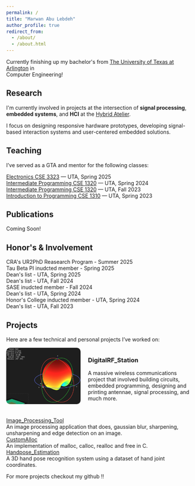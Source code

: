 ```yaml
---
permalink: /
title: "Marwan Abu Lebdeh"
author_profile: true
redirect_from: 
  - /about/
  - /about.html
---
```


Currently finishing up my bachelor's from [The University of Texas at Arlington](https://www.uta.edu) in<br>Computer Engineering!

## Research

I'm currently involved in projects at the intersection of **signal processing**, **embedded systems**, and **HCI** at the [Hybrid Atelier](https://hybridatelier.uta.edu).

I focus on designing responsive hardware prototypes, developing signal-based interaction systems and user-centered embedded solutions.

## Teaching

I’ve served as a GTA and mentor for the following classes:

[Electronics CSE 3323](https://catalog.uta.edu/search/?P=CSE%203323) — UTA, Spring 2025<br>
[Intermediate Programming CSE 1320](https://catalog.uta.edu/search/?P=CSE%201320) — UTA, Spring 2024<br>
[Intermediate Programming CSE 1320](https://catalog.uta.edu/search/?P=CSE%201320) — UTA, Fall 2023<br>
[Introduction to Programming CSE 1310](https://catalog.uta.edu/search/?P=CSE%201310) — UTA, Spring 2023<br>

## Publications

Coming Soon!

## Honor's & Involvement
CRA's UR2PhD Reasearch Program - Summer 2025<br>
Tau Beta PI inudcted member - Spring 2025<br>
Dean's list - UTA, Spring 2025<br>
Dean's list - UTA, Fall 2024<br>
SASE inudcted member - Fall 2024<br>
Dean's list - UTA, Spring 2024<br>
Honor's College inducted member - UTA, Spring 2024<br>
Dean's list - UTA, Fall 2023<br>

## Projects

Here are a few technical and personal projects I’ve worked on:

<div style="display: flex; align-items: flex-start; gap: 20px; margin-bottom: 2em;">
  <img src="../images/antenna.png" alt="antennaE" style="width: 200px; border-radius: 10px;">
  <div>
    <h3>DigitalRF_Station</h3>
    <p>A massive wireless communications project that involved building circuits, embedded programming, designing and printing antennae, signal processing, and much more.</p>
  </div>
</div>

[Image_Processing_Tool](https://github.com/marwanthestudent/Image_processing_tool)<br>
  An image processing application that does, gaussian blur, sharpening, unsharpening and edge detection on an image.<br>
[CustomAlloc](https://github.com/marwanthestudent/CustomAlloc)<br>
  An implementation of malloc, calloc, realloc and free in C.<br>
[Handpose_Estimation](https://github.com/marwanthestudent/Handpose_Estimation)<br>
  A 3D hand pose recognition system using a dataset of hand joint coordinates.<br>

For more projects checkout my github !!

